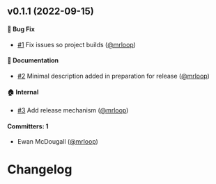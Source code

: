 
## v0.1.1 (2022-09-15)

#### :bug: Bug Fix
* [#1](https://github.com/qonto/ember-lottie/pull/1) Fix issues so project builds ([@mrloop](https://github.com/mrloop))

#### :memo: Documentation
* [#2](https://github.com/qonto/ember-lottie/pull/2) Minimal description added in preparation for release ([@mrloop](https://github.com/mrloop))

#### :house: Internal
* [#3](https://github.com/qonto/ember-lottie/pull/3) Add release mechanism ([@mrloop](https://github.com/mrloop))

#### Committers: 1
- Ewan McDougall ([@mrloop](https://github.com/mrloop))

# Changelog
